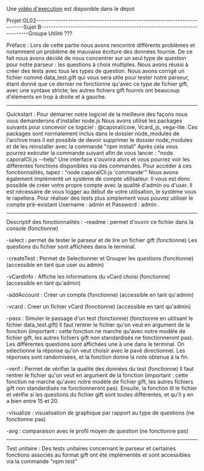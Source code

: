 Une [vidéo d'execution](https://github.com/vallhallalm/Projet-logiciel-de-gestion-de-quizz-Moodle/blob/main/video-demonstration_ip3VFF8h.mp4) est disponible dans le dépot

Projet GL02-------------------------------------------------------------------------Sujet B-------------------------------------------------------------------------Groupe Utilité ???



Préface : Lors de cette partie nous avons rencontré différents problèmes et notamment un problème de mauvaise écriture des données fournie. De ce fait nous avons décidé de nous
concentrer sur un seul type de question pour notre parseur : les questions à choix multiples. Nous avons réussi à créer des tests avec tous les types de question.
Nous avons corrigé un fichier nommé data_test.gift qui vous sera utile pour tester notre parseur, étant donné que ce dernier ne fonctionne qu'avec ce type de fichier gift, avec une syntaxe stricte; les autres fichiers gift fournis ont beaucoup d'éléments en trop à droite et à gauche.

---------------------------------------------------------------------------------------------------------------------------------------------------------------------------------------

Quickstart : Pour démarrer notre logiciel de la meilleure des façons nous vous demanderons d'installer node.js 
Nous avons utilisé les packages suivants pour concevoir ce logiciel : @caporal/core, Vcard_js, vega-lite. Ces packages sont normalement inclus dans le dossier node_modules de l'archive
mais il est possible de devoir supprimer le dossier node_modules et de les reinstaller avec la commande "npm install"
Après cela vous pourrez exécuter la commande suivant afin de vous lancer : "node caporalCli.js --help"
Une interface s'ouvrira alors et vous pourrez voir les différentes fonctions disponibles via des commandes. Pour accéder à ces fonctionnalités, tapez : "node caporalCli.js 'commande'"
Nous avons également implémenté un système de compte utilisateur. Il vous est donc possible de créer votre propre compte avec la qualité d'admin ou d'user. Il est nécessaire de vous logger
au début de votre utilisation, le système vous le rapellera. Pour réaliser des tests plus simplement vous pouvez utiliser le compte pré-existant Username : admin et Password : admin .

---------------------------------------------------------------------------------------------------------------------------------------------------------------------------------------

Descriptif des fonctionnalités : 
-readme : permet d'ouvrir ce fichier dans la console (fonctionne)

-select : permet de tester le parseur et de lire un fichier gift (fonctionne)
Les questions du fichier sont affichées dans le terminal.

-createTest : Permet de Selectionner et Grouper les questions (fonctionne) (accessible en tant que user ou admin)

-vCardInfo : Affiche les informations du vCard choisi (fonctionne)(accessible en tant qu'admin)

-addAccount : Créer un compte (fonctionne) (accessible en tant qu'admin)

-vcard : Creer un fichier vCard (fonctionne) (accessible en tant qu'admin)

-pass : Simuler le passage d'un test (fonctionne) (fonctionne en utilisant le fichier data_test.gift)
Il faut rentrer le fichier qu'on veut en argument de la fonction (important : cette fonction ne marche qu'avec notre modèle de fichier gift, les autres fichiers gift non standardisés ne fonctionneront pas). Les différentes questions sont affichées une à une dans le terminal. On sélectionne la réponse qu'on veut choisir avec le pavé directionnel. Les réponses sont randomisées, et la fonction donne la note obtenue à la fin.

-verif : Permet de vérifier la qualité des données du test (fonctionne)
Il faut rentrer le fichier qu'on veut en argument de la fonction (important : cette fonction ne marche qu'avec notre modèle de fichier gift, les autres fichiers gift non standardisés ne fonctionneront pas). Ensuite, la fonction lit le fichier et vérifie si les questions du fichier gift sont toutes différentes, et qu'il y en a bien entre 15 et 20.

-visualize : visualisation de graphique par rapport au type de questions (ne fonctionne pas) 

-avg : comparaison avec le profil moyen de question (ne fonctionne pas)

-------------------------------------------------------------------------------------------------------------------------------------------------------------------------------------

Test unitaire : 
Des tests unitaires concernant le parseur et certaines fonctions associés au format gift ont été implémentés et sont accessibles via la commande "npm test"
